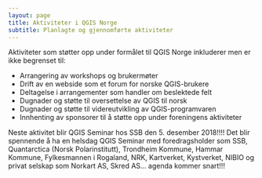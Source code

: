 ```yaml
---
layout: page
title: Aktiviteter i QGIS Norge
subtitle: Planlagte og gjennomførte aktiviteter
---
```


Aktiviteter som støtter opp under formålet til QGIS Norge inkluderer men er ikke begrenset til:

- Arrangering av workshops og brukermøter
- Drift av en webside som et forum for norske QGIS-brukere
- Deltagelse i arrangementer som handler om beslektede felt
- Dugnader og støtte til oversettelse av QGIS til norsk
- Dugnader og støtte til videreutvikling av QGIS-programvaren
- Innhenting av sponsorer til å støtte opp under foreningens aktiviteter

Neste aktivitet blir QGIS Seminar hos SSB den 5. desember 2018!!!!
Det blir spennende å ha en helsdag QGIS Seminar med foredragsholder som SSB, Quantarctica (Norsk Polarinstitutt), Trondheim Kommune, Hammar Kommune, Fylkesmannen i Rogaland, NRK, Kartverket, Kystverket, NIBIO og privat selskap som Norkart AS, Skred AS... agenda kommer snart!!!
